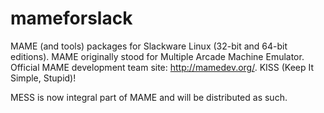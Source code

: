 # mameforslack
MAME (and tools) packages for Slackware Linux (32-bit and 64-bit editions). MAME originally stood for Multiple Arcade Machine Emulator. Official MAME development team site: http://mamedev.org/. KISS (Keep It Simple, Stupid)!

MESS is now integral part of MAME and will be distributed as such.
